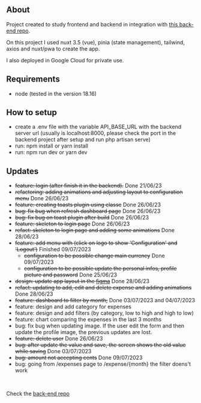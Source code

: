 ## About
Project created to study frontend and backend in integration with <a href="https://github.com/MatheusFelizardo/saidinhas-backend">this back-end repo</a>.

On this project I used nuxt 3.5 (vue), pinia (state management), tailwind, axios and nuxt/pwa to create the app.

I also deployed in Google Cloud for private use.

## Requirements
- node (tested in the version 18.16)

## How to setup
 - create a .env file with the variable API_BASE_URL with the backend server url (usually is localhost:8000, please check the port in the backend project after setup and run php artisan serve)
 - run: npm install or yarn install
 - run: npm run dev or yarn dev

## Updates

- ~~feature: login (after finish it in the backend).~~ Done 21/06/23
- ~~refactoring: adding animations and adjusting layout to configuration menu~~ Done 26/06/23
- ~~feature: creating toasts plugin using classe~~ Done 26/06/23
- ~~bug: fix bug when refresh dashboard page~~ Done 26/06/23
- ~~bug: fix bug on toast plugin after build~~ Done 26/06/23
- ~~feature: skeleton to login page~~ Done 26/06/23
- ~~refact: skeleton to login page and adding some animations~~ Done 28/06/23
- ~~feature: add menu with (click on logo to show 'Configuration' and 'Logout')~~ Finished 09/07/2023
  - ~~configuration to be possible change main currency~~ Done 09/07/2023
  - ~~configuration to be possible update the personal infos, profile picture and password~~ Done 25/06/23
- ~~design: update app layout in the <a href="https://www.figma.com/file/dP628egpEkXbEthbFm7qkD/Saidinhas?type=design&node-id=0%3A1&mode=design&t=MLTJEsOo89STpNWC-1" target="_blank">figma</a>~~ Done 28/06/23
- ~~refact: updating to add, edit and delete expense and adding animations~~ Done 28/06/23
- ~~feature: dashboard to filter by month;~~ Done 03/07/2023 and 04/07/2023
- feature: design and add category for expenses
- feature: design and add filters (by category, low to high and high to low)
- feature: chart comparing the expenses in the last 3 months
- bug: fix bug when updating image. If the user edit the form and then update the profile image, the previous updates are lost.
- ~~feature: delete user~~ Done 26/06/23
- ~~bug: after update the value and save, the screen shows the old value while saving~~ Done 03/07/2023
- ~~bug: amount not accepting cents~~ Done 09/07/2023
- bug: going from /expenses page to /expense/{month} the filter doens't work 

<br/>
<p>Check the <a href="https://github.com/MatheusFelizardo/saidinhas-backend">back-end repo</a></p>
